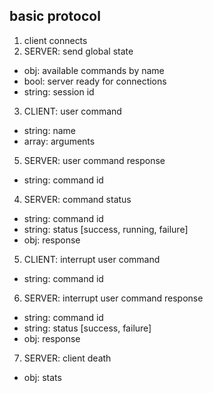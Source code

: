 basic protocol
---

1. client connects
2. SERVER: send global state
  - obj: available commands by name
  - bool: server ready for connections
  - string: session id
3. CLIENT: user command
  - string: name
  - array: arguments
5. SERVER: user command response
  - string: command id
4. SERVER: command status
  - string: command id
  - string: status [success, running, failure]
  - obj: response
5. CLIENT: interrupt user command
  - string: command id
6. SERVER: interrupt user command response
  - string: command id
  - string: status [success, failure]
  - obj: response
7. SERVER: client death
  - obj: stats
